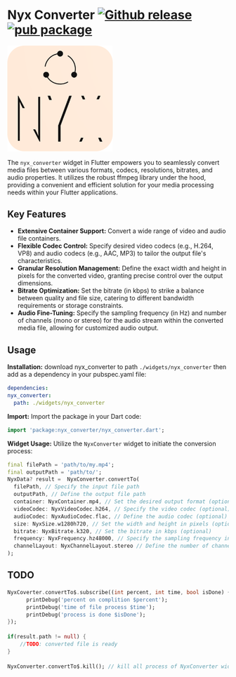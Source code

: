 # Nyx Converter [![Github release](https://img.shields.io/github/v/release/xaus-group/nyx_converter)](https://github.com/xaus-group/nyx_converter) [![pub package](https://img.shields.io/pub/v/nyx_converter.svg)](https://pub.dev/packages/nyx_converter)

<img src="./screenshots/logo.png" width="240">

The `nyx_converter` widget in Flutter empowers you to seamlessly convert media files between various formats, codecs, resolutions, bitrates, and audio properties. It utilizes the robust ffmpeg library under the hood, providing a convenient and efficient solution for your media processing needs within your Flutter applications.

## Key Features

- **Extensive Container Support:** Convert a wide range of video and audio file containers.
- **Flexible Codec Control:** Specify desired video codecs (e.g., H.264, VP8) and audio codecs (e.g., AAC, MP3) to tailor the output file's characteristics.
- **Granular Resolution Management:** Define the exact width and height in pixels for the converted video, granting precise control over the output dimensions.
- **Bitrate Optimization:** Set the bitrate (in kbps) to strike a balance between quality and file size, catering to different bandwidth requirements or storage constraints.
- **Audio Fine-Tuning:** Specify the sampling frequency (in Hz) and number of channels (mono or stereo) for the audio stream within the converted media file, allowing for customized audio output.

## Usage

**Installation:** download nyx_converter to path `./widgets/nyx_converter` then add as a dependency in your pubspec.yaml file:
```yaml
dependencies:
nyx_converter:
  path: ./widgets/nyx_converter
```

**Import:** Import the package in your Dart code:

```dart
import 'package:nyx_converter/nyx_converter.dart';
```

**Widget Usage:** Utilize the `NyxConverter` widget to initiate the conversion process:
```dart
final filePath = 'path/to/my.mp4';
final outputPath = 'path/to/';
NyxData? result =  NyxConverter.convertTo(
  filePath, // Specify the input file path
  outputPath, // Define the output file path
  container: NyxContainer.mp4, // Set the desired output format (optional)
  videoCodec: NyxVideoCodec.h264, // Specify the video codec (optional)
  audioCodec: NyxAudioCodec.flac, // Define the audio codec (optional)
  size: NyxSize.w1280h720, // Set the width and height in pixels (optional)
  bitrate: NyxBitrate.k320, // Set the bitrate in kbps (optional)
  frequency: NyxFrequency.hz48000, // Specify the sampling frequency in Hz (optional)
  channelLayout: NyxChannelLayout.stereo // Define the number of channels (optional)
);
```

## TODO

```dart
NyxCoverter.convertTo$.subscribe((int percent, int time, bool isDone) {
      printDebug('percent on complition $percent');
      printDebug('time of file process $time');
      printDebug('process is done $isDone');
});

if(result.path != null) {
    //TODO: converted file is ready
}

NyxConverter.convertTo$.kill(); // kill all process of NyxConverter widget
```
